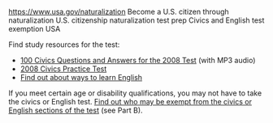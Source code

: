 

https://www.usa.gov/naturalization
Become a U.S. citizen through naturalization
U.S. citizenship naturalization test prep
Civics and English test exemption USA

Find study resources for the test:

* [100 Civics Questions and Answers for the 2008 Test](https://www.uscis.gov/citizenship/find-study-materials-and-resources/study-for-the-test/100-civics-questions-and-answers-with-mp3-audio-english-version)
  (with MP3 audio)
* [2008 Civics Practice Test](https://www.uscis.gov/citizenship/civics-practice-test-2008)
* [Find out about ways to learn English](https://www.usa.gov/learn-english)

If you meet certain age or disability qualifications, you may not have to take the civics or English test.
[Find out who may be exempt from the civics or English sections of the test](https://www.uscis.gov/policy-manual/volume-12-part-e-chapter-2)
(see Part B).
